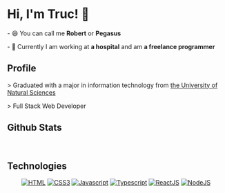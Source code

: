 <h1> Hi, I'm Truc! 👋</h1>
<p>- 😄 You can call me <b>Robert</b> or <b>Pegasus</b></p>
<p>- 🔭 Currently I am working at <b>a hospital</b> and am <b>a freelance programmer</b> </p>

## Profile

<p> > Graduated with a major in information technology from <a href="https://hcmus.edu.vn/">the University of Natural Sciences</a></p>
<p> > Full Stack Web Developer </p>

## Github Stats

<img src="https://github-readme-stats.vercel.app/api?username=TrungTruc-KingRobert&show_icons=true" alt=""/>

<img src="https://github-readme-stats.vercel.app/api/top-langs?username=TrungTruc-KingRobert&layout=compact&langs_count=10" alt="" />

## Technologies

<p align="center">
<a href="https://github.com/TrungTruc-KingRobert"><img src="https://img.shields.io/badge/HTML-orange.svg?style=for-the-badge&logo=html5&logoColor=ffffff" alt="HTML"></a>
<a href="https://github.com/TrungTruc-KingRobert"><img src="https://img.shields.io/badge/CSS3-3aabe8.svg?style=for-the-badge&logo=css3&logoColor=ffffff" alt="CSS3"></a>
<a href="https://github.com/TrungTruc-KingRobert"><img src="https://img.shields.io/badge/JavaScript-f5f542.svg?style=for-the-badge&logo=javascript&logoColor=ffffff" alt="Javascript"></a>
<a href="https://github.com/TrungTruc-KingRobert"><img src="https://img.shields.io/badge/TypeScript-blue.svg?style=for-the-badge&logo=typescript&logoColor=ffffff" alt="Typescript"></a>
<a href="https://github.com/TrungTruc-KingRobert"><img src="https://img.shields.io/badge/ReactJS-61DAFB.svg?style=for-the-badge&logo=React&logoColor=ffffff" alt="ReactJS"></a>
<a href="https://github.com/TrungTruc-KingRobert"><img src="https://img.shields.io/badge/node.js-%23339933.svg?&style=for-the-badge&logo=node.js&logoColor=white" alt="NodeJS"></a>
</p>

